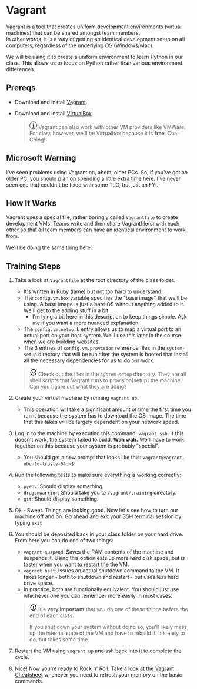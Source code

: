 # Vagrant
[Vagrant](http://www.vagrantup.com) is a tool that creates uniform development 
environments (virtual machines) that can be shared amongst team members.  
In other words, it is a way of getting an identical development setup on all 
computers, regardless of the underlying OS (Windows/Mac).

We will be using it to create a uniform environment to learn Python in our
class. This allows us to focus on Python rather than various environment
differences.

## Prereqs
* Download and install [Vagrant](https://www.vagrantup.com/downloads.html).
* Download and install [VirtualBox](https://www.virtualbox.org/wiki/Downloads). 

    > ![Information](../images/information.png)  Vagrant can also work with
    other VM providers like VMWare. For class however, we'll be Virtualbox
    because it is **free**. Cha-Ching!
    
## Microsoft Warning
I've seen problems using Vagrant on, ahem, older PCs.  So, if you've got
an older PC, you should plan on spending a little extra time here. I've never 
seen one that couldn't be fixed with some TLC, but just an FYI.

## How It Works
Vagrant uses a special file, rather boringly called `Vagrantfile` to create
development VMs.  Teams write and then share Vagrantfile(s) with each other
so that all team members can have an identical environment to work from.

We'll be doing the same thing here.
    
## Training Steps
1. Take a look at `Vagrantfile` at the root directory of the class folder.
    - It's written in Ruby (lame) but not too hard to understand.
    - The `config.vm.box` variable specifies the "base image" that we'll be 
    using.  A base image is just a bare OS without anything added to it.  We'll
    get to the adding stuff in a bit.
        - I'm lying a bit here in this description to keep things simple. Ask
        me if you want a more nuanced explanation.
    - The `config.vm.network` entry allows us to map a virtual port to an 
    actual port on your host system.  We'll use this later in the course
    when we are building websites.
    - The 3 entries of `config.vm.provision` reference files in the `system-setup`
    directory that will be run after the system is booted that install 
    all the necessary dependencies for us to do our work.
    
    > ![Homework](../images/reminder.png) Check out the files in the 
    `system-setup` directory.  They are all shell scripts that Vagrant 
    runs to provision(setup) the machine.  Can you figure out what they
    are doing?

2. Create your virtual machine by running `vagrant up`.
    - This operation will take a significant amount of time the first time 
    you run it because the system has to download the OS image.  The 
    time that this takes will be largely dependent on your network speed.
    
3. Log in to the machine by executing this command: `vagrant ssh`.  If this
doesn't work, the system failed to build.  **Wah wah.**  We'll have to work
together on this because your system is probably "special".
    - You should get a new prompt that looks like this: `vagrant@vagrant-ubuntu-trusty-64:~$`

4. Run the following tests to make sure everything is working correctly:
    - `pyenv`: Should display something.
    - `dragonwarrior`: Should take you to `/vagrant/training` directory.
    - `git`: Should display something.
    
5. Ok - Sweet.  Things are looking good. Now let's see how to turn our machine
off and on.  Go ahead and exit your SSH terminal session by typing `exit`

6. You should be deposited back in your class folder on your hard drive.  From
here you can do one of two things:
    - `vagrant suspend`: Saves the RAM contents of the machine and suspends it.
    Using this option eats up more hard disk space, but is faster when you
    want to restart the the VM.
    - `vagrant halt`: Issues an actual shutdown command to the VM.  It takes
    longer - both to shutdown and restart - but uses less hard drive space.
    - In practice, both are functionally equivalent. You should just use 
    whichever one you can remember more easily in most cases.
    
    > ![Warning](../images/alert.png) It's **very important** that you do 
    > one of these things before the end of each class.
    >
    > If you shut down your system without doing so, you'll likely mess up 
    > the internal state of the VM and have to rebuild it.  It's easy to do,
    > but takes some time.
    
7. Restart the VM using `vagrant up` and ssh back into it to complete the cycle.
    
5. Nice! Now you're ready to Rock n' Roll.  Take a look at the 
[Vagrant Cheatsheet](vagrant-cheatsheet.md) whenever you need to refresh your
memory on the basic commands.
